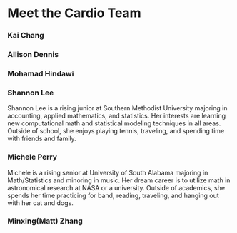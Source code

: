 # Meet the Cardio Team

### Kai Chang

### Allison Dennis

### Mohamad Hindawi

### Shannon Lee
Shannon Lee is a rising junior at Southern Methodist University majoring in accounting, applied mathematics, and statistics. 
Her interests are learning new computational math and statistical modeling techniques in all areas.
Outside of school, she enjoys playing tennis, traveling, and spending time with friends and family.

### Michele Perry
Michele is a rising senior at University of South Alabama majoring in Math/Statistics and minoring in music.  Her dream career is to utilize math in astronomical research at NASA or a university. Outside of academics, she spends her time practicing for band, reading, traveling, and hanging out with her cat and dogs.

### Minxing(Matt) Zhang

